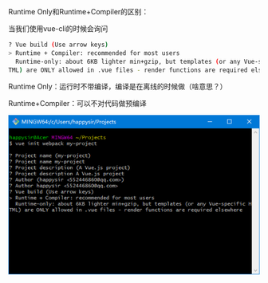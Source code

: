 Runtime Only和Runtime+Compiler的区别：

当我们使用vue-cli的时候会询问

```bash
? Vue build (Use arrow keys)
> Runtime + Compiler: recommended for most users
  Runtime-only: about 6KB lighter min+gzip, but templates (or any Vue-specific H
TML) are ONLY allowed in .vue files - render functions are required elsewhere
```
Runtime Only：运行时不带编译，编译是在离线的时候做（啥意思？）

Runtime+Compiler：可以不对代码做预编译

![1546827689038](../.vuepress/public/assets/1546827689038.png)

